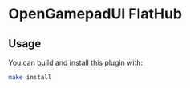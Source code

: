 # OpenGamepadUI FlatHub

## Usage

You can build and install this plugin with:

```bash
make install
```
